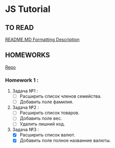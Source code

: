 # JS Tutorial

## TO READ

[README.MD Formatting Description](https://guides.github.com/features/mastering-markdown/)

## HOMEWORKS

[Repo](https://github.com/volodymyrkr/js)
### Homework 1 : 
1. Задача №1 :
    - [ ] Расширить список членов семейства.
    - [ ] Добавить поле фамилия.

1. Задача №2 :
    - [ ] Расширить список товаров.
    - [ ] Добавить поле вес.
    - [ ] Удалить лишний код.

1. Задача №3 :
    - [x] Расширить список валют.
    - [x] Добавить поле полное названние валюты.